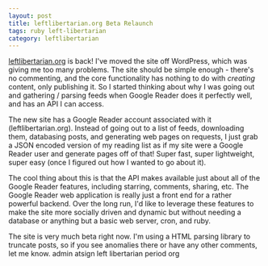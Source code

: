 ```yaml
---
layout: post
title: leftlibertarian.org Beta Relaunch
tags: ruby left-libertarian
category: leftlibertarian
---
```


[leftlibertarian.org](http://leftlibertarian.org) is back! I've moved the site off WordPress, which was giving me too many problems. The site should be simple enough - there's no commenting, and the core functionality has nothing to do with _creating_ content, only publishing it. So I started thinking about why I was going out and gathering / parsing feeds when Google Reader does it perfectly well, and has an API I can access.

The new site has a Google Reader account associated with it (leftlibertarian.org). Instead of going out to a list of feeds, downloading them, databasing posts, and generating web pages on requests, I just grab a JSON encoded version of my reading list as if my site were a Google Reader user and generate pages off of that! Super fast, super lightweight, super easy (once I figured out how I wanted to go about it).

The cool thing about this is that the API makes available just about all of the Google Reader features, including starring, comments, sharing, etc. The Google Reader web application is really just a front end for a rather powerful backend. Over the long run, I'd like to leverage these features to make the site more socially driven and dynamic but without needing a database or anything but a basic web server, cron, and ruby.

The site is very much beta right now. I'm using a HTML parsing library to truncate posts, so if you see anomalies there or have any other comments, let me know. admin atsign left libertarian period org